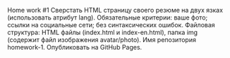 Home work #1
Сверстать HTML страницу своего резюме на двух язках (использовать атрибут lang).
Обязательные критерии:
ваше фото;
ссылки на социальные сети;
без синтаксических ошибок.
Файловая структура: HTML файлы (index.html и index-en.html), папка img (содержит файл изображения avatar/photo).
Имя репозитория homework-1. Опубликовать на GitHub Pages.
